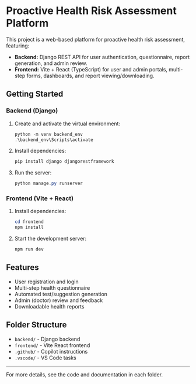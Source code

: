 # Proactive Health Risk Assessment Platform

This project is a web-based platform for proactive health risk assessment, featuring:

- **Backend:** Django REST API for user authentication, questionnaire, report generation, and admin review.
- **Frontend:** Vite + React (TypeScript) for user and admin portals, multi-step forms, dashboards, and report viewing/downloading.

## Getting Started

### Backend (Django)
1. Create and activate the virtual environment:
   ```powershell
   python -m venv backend_env
   .\backend_env\Scripts\activate
   ```
2. Install dependencies:
   ```powershell
   pip install django djangorestframework
   ```
3. Run the server:
   ```powershell
   python manage.py runserver
   ```

### Frontend (Vite + React)
1. Install dependencies:
   ```powershell
   cd frontend
   npm install
   ```
2. Start the development server:
   ```powershell
   npm run dev
   ```

## Features
- User registration and login
- Multi-step health questionnaire
- Automated test/suggestion generation
- Admin (doctor) review and feedback
- Downloadable health reports

## Folder Structure
- `backend/` - Django backend
- `frontend/` - Vite React frontend
- `.github/` - Copilot instructions
- `.vscode/` - VS Code tasks

---
For more details, see the code and documentation in each folder.
